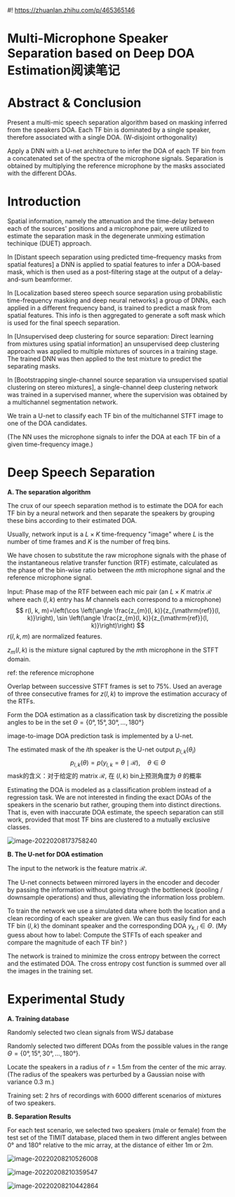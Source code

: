 #! https://zhuanlan.zhihu.com/p/465365146
# Multi-Microphone Speaker Separation based on Deep DOA Estimation阅读笔记



# Abstract & Conclusion

Present a multi-mic speech separation algorithm based on masking inferred from the speakers DOA. Each TF bin is dominated by a single speaker, therefore associated with a single DOA. (W-disjoint orthogonality)

Apply a DNN with a U-net architecture to infer the DOA of each TF bin from a concatenated set of the spectra of the microphone signals. Separation is obtained by multiplying the reference microphone by the masks associated with the different DOAs.



# Introduction

Spatial information, namely the attenuation and the time-delay between each of the sources' positions and a microphone pair, were utilized to estimate the separation mask in the degenerate unmixing estimation techinique (DUET) approach.



In [Distant speech separation using predicted time–frequency masks from spatial features] a DNN is applied to spatial features to infer a DOA-based mask, which is then used as a post-filtering stage at the output of a delay-and-sum beamformer.



In [Localization based stereo speech source separation using probabilistic time-frequency masking and deep neural networks] a group of DNNs, each applied in a different frequency band, is trained to predict a mask from spatial features. This info is then aggregated to generate a soft mask which is used for the final speech separation.



In [Unsupervised deep clustering for source separation: Direct learning from mixtures using spatial information] an unsupervised deep clustering approach was applied to multiple mixtures of sources in a training stage. The trained DNN was then applied to the test mixture to predict the separating masks.



In [Bootstrapping single-channel source separation via unsupervised spatial clustering on stereo mixtures], a single-channel deep clustering network was trained in a supervised manner, where the supervision was obtained by a multichannel segmentation network.



We train a U-net to classify each TF bin of the multichannel STFT image to one of the DOA candidates.

(The NN uses the microphone signals to infer the DOA at each TF bin of a given time-frequency image.)



# Deep Speech Separation

**A. The separation algorithm**

The crux of our speech separation method is to estimate the DOA for each TF bin by a neural network and then separate the speakers by grouping these bins according to their estimated DOA.



Usually, network input is a $L \times K$ time-frequency "image" where $L$ is the number of time frames and $K$ is the number of freq bins. 

We have chosen to substitute the raw microphone signals with the phase of the instantaneous relative transfer function (RTF) estimate, calculated as the phase of the bin-wise ratio between the $m$th microphone signal and the reference microphone signal.

Input: Phase map of the RTF between each mic pair (an $L \times K$ matrix $\mathcal{R}$ where each $(l,k)$ entry has $M$ channels each correspond to a microphone)
$$
r(l, k, m)=\left(\cos \left(\angle \frac{z_{m}(l, k)}{z_{\mathrm{ref}}(l, k)}\right), \sin \left(\angle \frac{z_{m}(l, k)}{z_{\mathrm{ref}}(l, k)}\right)\right)
$$
$r(l, k, m)$ are normalized features.

$z_m(l,k)$ is the mixture signal captured by the $m$th microphone in the STFT domain.

ref: the reference microphone

Overlap between successive STFT frames is set to 75%. Used an average of three consecutive frames for $z(l,k)$ to improve the estimation accuracy of the RTFs.



Form the DOA estimation as a classification task by discretizing the possible angles to be in the set $\Theta=\{0°,15°,30°, ...,180°\}$



image-to-image DOA prediction task is implemented by a U-net.

The estimated mask of the $i$th speaker is the U-net output $p_{l,k}(\theta_i)$
$$
p_{l, k}(\theta)=p\left(y_{l, k}=\theta \mid \mathcal{R}\right), \quad \theta \in \Theta
$$
mask的含义：对于给定的 matrix $\mathcal{R}$, 在 $(l,k)$ bin上预测角度为 $\theta$ 的概率



Estimating the DOA is modeled as a classification problem instead of a regression task. We are not interested in finding the exact DOAs of the speakers in the scenario but rather, grouping them into distinct directions. That is, even with inaccurate DOA estimate, the speech separation can still work, provided that most TF bins are clustered to a mutually exclusive classes. 

![image-20220208173758240](https://tva1.sinaimg.cn/large/008i3skNly1gz68oirhfij32gd0u0grc.jpg)

**B. The U-net for DOA estimation**

The input to the network is the feature matrix $\mathcal{R}$.

The U-net connects between mirrored layers in the encoder and decoder by passing the information without going through the bottleneck (pooling / downsample operations) and thus, alleviating the information loss problem.



To train the network we use a simulated data where both the location and a clean recording of each speaker are given. We can thus easily find for each TF bin $(l,k)$ the dominant speaker and the corresponding DOA $y_{k,l}\in\Theta$. (My guess about how to label: Compute the STFTs of each speaker and compare the magnitude of each TF bin? )



The network is trained to minimize the cross entropy between the correct and the estimated DOA. The cross entropy cost function is summed over all the images in the training set.



# Experimental Study

**A. Training database**

Randomly selected two clean signals from WSJ database 

Randomly selected two different DOAs from the possible values in the range $\Theta=\{0°,15°,30°, ...,180°\}$. 

Locate the speakers in a radius of $r=1.5m$ from the center of the mic array. (The radius of the speakers was perturbed by a Gaussian noise with variance 0.3 m.)

Training set: 2 hrs of recordings with 6000 different scenarios of mixtures of two speakers.



**B. Separation Results**

For each test scenario, we selected two speakers (male or female) from the test set of the TIMIT database, placed them in two different angles between 0° and 180° relative to the mic array, at the distance of either 1m or 2m.

![image-20220208210526008](https://tva1.sinaimg.cn/large/008i3skNly1gz6eoddz6mj31900qyq8u.jpg)

![image-20220208210359547](https://tva1.sinaimg.cn/large/008i3skNly1gz6emwgby6j32bc0ogn8c.jpg)

![image-20220208210442864](https://tva1.sinaimg.cn/large/008i3skNly1gz6enmdmgej31j60u0trh.jpg)